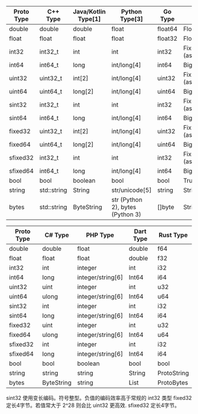

| Proto Type | C++ Type    | Java/Kotlin Type[1] | Python Type[3]                   | Go Type | Ruby Type                      |
| ---------- | ----------- | ------------------- | -------------------------------- | ------- | ------------------------------ |
| double     | double      | double              | float                            | float64 | Float                          |
| float      | float       | float               | float                            | float32 | Float                          |
| int32      | int32_t     | int                 | int                              | int32   | Fixnum or Bignum (as required) |
| int64      | int64_t     | long                | int/long[4]                      | int64   | Bignum                         |
| uint32     | uint32_t    | int[2]              | int/long[4]                      | uint32  | Fixnum or Bignum (as required) |
| uint64     | uint64_t    | long[2]             | int/long[4]                      | uint64  | Bignum                         |
| sint32     | int32_t     | int                 | int                              | int32   | Fixnum or Bignum (as required) |
| sint64     | int64_t     | long                | int/long[4]                      | int64   | Bignum                         |
| fixed32    | uint32_t    | int[2]              | int/long[4]                      | uint32  | Fixnum or Bignum (as required) |
| fixed64    | uint64_t    | long[2]             | int/long[4]                      | uint64  | Bignum                         |
| sfixed32   | int32_t     | int                 | int                              | int32   | Fixnum or Bignum (as required) |
| sfixed64   | int64_t     | long                | int/long[4]                      | int64   | Bignum                         |
| bool       | bool        | boolean             | bool                             | bool    | TrueClass/FalseClass           |
| string     | std::string | String              | str/unicode[5]                   | string  | String (UTF-8)                 |
| bytes      | std::string | ByteString          | str (Python 2), bytes (Python 3) | []byte  | String (ASCII-8BIT)            |


| Proto Type | C# Type    | PHP Type          | Dart Type | Rust Type   |
| ---------- | ---------- | ----------------- | --------- | ----------- |
| double     | double     | float             | double    | f64         |
| float      | float      | float             | double    | f32         |
| int32      | int        | integer           | int       | i32         |
| int64      | long       | integer/string[6] | Int64     | i64         |
| uint32     | uint       | integer           | int       | u32         |
| uint64     | ulong      | integer/string[6] | Int64     | u64         |
| sint32     | int        | integer           | int       | i32         |
| sint64     | long       | integer/string[6] | Int64     | i64         |
| fixed32    | uint       | integer           | int       | u32         |
| fixed64    | ulong      | integer/string[6] | Int64     | u64         |
| sfixed32   | int        | integer           | int       | i32         |
| sfixed64   | long       | integer/string[6] | Int64     | i64         |
| bool       | bool       | boolean           | bool      | bool        |
| string     | string     | string            | String    | ProtoString |
| bytes      | ByteString | string            | List      | ProtoBytes  |


sint32     使用变长编码。符号整型。负值的编码效率高于常规的 int32 类型
fixed32   定长4字节。若值常大于 2^28 则会比 uint32 更高效.
sfixed32  定长4字节。



